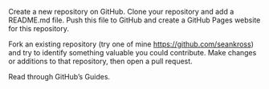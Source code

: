 Create a new repository on GitHub. 
Clone your repository and add a README.md file. 
Push this file to GitHub and create a GitHub Pages website 
for this repository.

Fork an existing repository (try one of mine https://github.com/seankross)
and try to identify something valuable you could contribute. 
Make changes or additions to that repository, then open a pull request.

Read through GitHub’s Guides.
